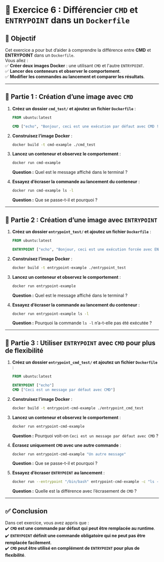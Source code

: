 # **📝 Exercice 6 : Différencier `CMD` et `ENTRYPOINT` dans un `Dockerfile`**

## **📌 Objectif**
Cet exercice a pour but d’aider à comprendre la différence entre **CMD** et **ENTRYPOINT** dans un `Dockerfile`.  
Vous allez :  
✅ **Créer deux images Docker** : une utilisant `CMD` et l'autre `ENTRYPOINT`.  
✅ **Lancer des conteneurs et observer le comportement**.  
✅ **Modifier les commandes au lancement et comparer les résultats**.  

---

## **🎯 Partie 1 : Création d’une image avec `CMD`**
1. **Créez un dossier `cmd_test/` et ajoutez un fichier `Dockerfile`** :
   ```dockerfile
   FROM ubuntu:latest

   CMD ["echo", "Bonjour, ceci est une exécution par défaut avec CMD !"]
   ```
2. **Construisez l’image Docker** :
   ```sh
   docker build -t cmd-example ./cmd_test
   ```
3. **Lancez un conteneur et observez le comportement** :
   ```sh
   docker run cmd-example
   ```
   **Question :** Quel est le message affiché dans le terminal ?

4. **Essayez d’écraser la commande au lancement du conteneur** :
   ```sh
   docker run cmd-example ls -l
   ```
   **Question :** Que se passe-t-il et pourquoi ?

---

## **🎯 Partie 2 : Création d’une image avec `ENTRYPOINT`**
1. **Créez un dossier `entrypoint_test/` et ajoutez un fichier `Dockerfile`** :
   ```dockerfile
   FROM ubuntu:latest

   ENTRYPOINT ["echo", "Bonjour, ceci est une exécution forcée avec ENTRYPOINT !"]
   ```
2. **Construisez l’image Docker** :
   ```sh
   docker build -t entrypoint-example ./entrypoint_test
   ```
3. **Lancez un conteneur et observez le comportement** :
   ```sh
   docker run entrypoint-example
   ```
   **Question :** Quel est le message affiché dans le terminal ?

4. **Essayez d’écraser la commande au lancement du conteneur** :
   ```sh
   docker run entrypoint-example ls -l
   ```
   **Question :** Pourquoi la commande `ls -l` n’a-t-elle pas été exécutée ?

---

## **🎯 Partie 3 : Utiliser `ENTRYPOINT` avec `CMD` pour plus de flexibilité**
1. **Créez un dossier `entrypoint_cmd_test/` et ajoutez un fichier `Dockerfile`** :
   ```dockerfile
   FROM ubuntu:latest

   ENTRYPOINT ["echo"]
   CMD ["Ceci est un message par défaut avec CMD"]
   ```
2. **Construisez l’image Docker** :
   ```sh
   docker build -t entrypoint-cmd-example ./entrypoint_cmd_test
   ```
3. **Lancez un conteneur et observez le comportement** :
   ```sh
   docker run entrypoint-cmd-example
   ```
   **Question :** Pourquoi voit-on `Ceci est un message par défaut avec CMD` ?

4. **Écrasez uniquement `CMD` avec une autre commande** :
   ```sh
   docker run entrypoint-cmd-example "Un autre message"
   ```
   **Question :** Que se passe-t-il et pourquoi ?

5. **Essayez d’écraser `ENTRYPOINT` au lancement** :
   ```sh
   docker run --entrypoint "/bin/bash" entrypoint-cmd-example -c "ls -l"
   ```
   **Question :** Quelle est la différence avec l’écrasement de `CMD` ?

---

## **✅ Conclusion**
Dans cet exercice, vous avez appris que :  
✔️ **`CMD` est une commande par défaut qui peut être remplacée au runtime**.  
✔️ **`ENTRYPOINT` définit une commande obligatoire qui ne peut pas être remplacée facilement**.  
✔️ **`CMD` peut être utilisé en complément de `ENTRYPOINT` pour plus de flexibilité**. 
